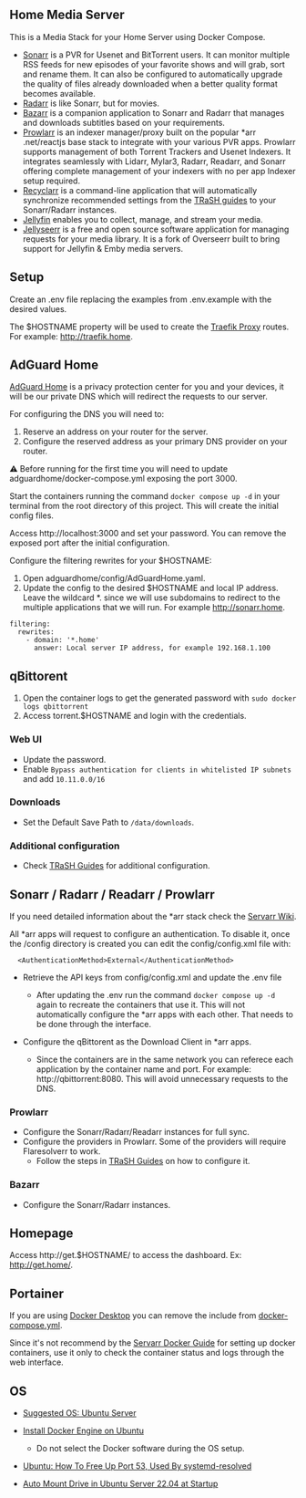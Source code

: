 ## Home Media Server
This is a Media Stack for your Home Server using Docker Compose.

- [Sonarr](https://sonarr.tv/) is a PVR for Usenet and BitTorrent users. It can monitor multiple RSS feeds for new episodes of your favorite shows and will grab, sort and rename them. It can also be configured to automatically upgrade the quality of files already downloaded when a better quality format becomes available.
- [Radarr](https://radarr.video/) is like Sonarr, but for movies.
- [Bazarr](https://www.bazarr.media/) is a companion application to Sonarr and Radarr that manages and downloads subtitles based on your requirements.
- [Prowlarr](https://prowlarr.com/) is an indexer manager/proxy built on the popular *arr .net/reactjs base stack to integrate with your various PVR apps. Prowlarr supports management of both Torrent Trackers and Usenet Indexers. It integrates seamlessly with Lidarr, Mylar3, Radarr, Readarr, and Sonarr offering complete management of your indexers with no per app Indexer setup required.
- [Recyclarr](https://github.com/recyclarr/recyclarr) is a command-line application that will automatically synchronize recommended settings from the [TRaSH guides](https://trash-guides.info/) to your Sonarr/Radarr instances.
- [Jellyfin](https://jellyfin.org/) enables you to collect, manage, and stream your media.
- [Jellyseerr](https://github.com/Fallenbagel/jellyseerr) is a free and open source software application for managing requests for your media library. It is a fork of Overseerr built to bring support for Jellyfin & Emby media servers.

## Setup
Create an .env file replacing the examples from .env.example with the desired values.

The $HOSTNAME property will be used to create the [Traefik Proxy](https://doc.traefik.io/traefik/) routes. For example: http://traefik.home.

## AdGuard Home

[AdGuard Home](https://github.com/AdguardTeam/AdGuardHome) is a privacy protection center for you and your devices, it will be our private DNS which will redirect the requests to our server.

For configuring the DNS you will need to:
1. Reserve an address on your router for the server.
2. Configure the reserved address as your primary DNS provider on your router.

:warning: Before running for the first time you will need to update adguardhome/docker-compose.yml exposing the port 3000.

Start the containers running the command `docker compose up -d` in your terminal from the root directory of this project. This will create the initial config files.

Access http://localhost:3000 and set your password. You can remove the exposed port after the initial configuration.

Configure the filtering rewrites for your $HOSTNAME:
1. Open adguardhome/config/AdGuardHome.yaml.
2. Update the config to the desired $HOSTNAME and local IP address. Leave the wildcard *. since we will use subdomains to redirect to the multiple applications that we will run. For example http://sonarr.home.

```
filtering:
  rewrites:
    - domain: '*.home'
      answer: Local server IP address, for example 192.168.1.100
```
## qBittorent

1. Open the container logs to get the generated password with `sudo docker logs qbittorrent`
2. Access torrent.$HOSTNAME and login with the credentials.

### Web UI
- Update the password.
- Enable `Bypass authentication for clients in whitelisted IP subnets` and add `10.11.0.0/16`

### Downloads
- Set the Default Save Path to `/data/downloads`.

### Additional configuration
- Check [TRaSH Guides](https://trash-guides.info/Downloaders/qBittorrent/Basic-Setup/) for additional configuration.

## Sonarr / Radarr / Readarr / Prowlarr

If you need detailed information about the *arr stack check the [Servarr Wiki](https://wiki.servarr.com/).

All *arr apps will request to configure an authentication. To disable it, once the /config directory is created you can edit the config/config.xml file with:
```
  <AuthenticationMethod>External</AuthenticationMethod>
```

- Retrieve the API keys from config/config.xml and update the .env file
  - After updating the .env run the command `docker compose up -d` again to recreate the containers that use it. This will not automatically configure the *arr apps with each other. That needs to be done through the interface.
      
- Configure the qBittorent as the Download Client in *arr apps.
  - Since the containers are in the same network you can referece each application by the container name and port. For example: http://qbittorrent:8080. This will avoid unnecessary requests to the DNS.

### Prowlarr
- Configure the Sonarr/Radarr/Readarr instances for full sync.
- Configure the providers in Prowlarr. Some of the providers will require Flaresolverr to work.
  - Follow the steps in [TRaSH Guides](https://trash-guides.info/Prowlarr/prowlarr-setup-flaresolverr/) on how to configure it.

### Bazarr
- Configure the Sonarr/Radarr instances.

## Homepage

Access http://get.$HOSTNAME/ to access the dashboard. Ex: http://get.home/.

## Portainer

If you are using [Docker Desktop](https://docs.docker.com/desktop/) you can remove the include from [docker-compose.yml](docker-compose.yml). 

Since it's not recommend by the [Servarr Docker Guide](https://wiki.servarr.com/docker-guide) for setting up docker containers, use it only to check the container status and logs through the web interface.

## OS

- [Suggested OS: Ubuntu Server](https://ubuntu.com/download/server)

- [Install Docker Engine on Ubuntu](https://docs.docker.com/engine/install/ubuntu/)
  - Do not select the Docker software during the OS setup.

- [Ubuntu: How To Free Up Port 53, Used By systemd-resolved](https://www.linuxuprising.com/2020/07/ubuntu-how-to-free-up-port-53-used-by.html)

- [Auto Mount Drive in Ubuntu Server 22.04 at Startup](https://developerinsider.co/auto-mount-drive-in-ubuntu-server-22-04-at-startup/)
